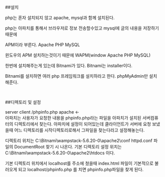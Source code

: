 ##설치

php는 혼자 설치되지 않고
apache, mysql과 함께 설치된다.

php는 아파치를 통해서 브라우저로 정보 전송할수있고
mysql에 글의 내용을 저장하기 때문에

APM이라 부른다.
Apache PHP MySQL

윈도우의 APM 설치하는것이기 때문에
WAPM(window Apache PHP MySQL)

한번에 설치해주는게 있는데 Bitnami가 있다.
Bitnami는 installer이다.

Bitnami를 설치하면 여러 php 프레임워크를 설치하라고 한다. phpMyAdmin만 설치해준다.

<br>

##디렉토리 및 설정

server   		client
	/phpinfo.php
apache <-  
아파치는 사용자가 요청한 내용을 phpinfo.php라는 파일을 아파치가 설치된 서버컴퓨터의 디렉토리에서 찾는다.
아파치에 설정이 되어있는데 클라이언트가 서버에 요청 보냈을때 어느 디렉토리를 시작디렉토리로해서 그파일을 찾는다라고 설정해놓는다.

디렉토리 위치는 C:\Bitnami\wampstack-5.6.20-0\apache2\conf httpd.conf 파일의 DocumentRoot 찾기 시 나온다.
기본 디렉토리 설정 위치는 C:\Bitnami\wampstack-5.6.20-0\apache2\htdocs 이다.

기본 디렉토리 위치에서 localhost를 주소에 쳤을때 index.html 파일이 기본적으로 불러오게 되고 localhost/phpinfo.php 를 치면 phpinfo.php파일을 찾게 된다.
